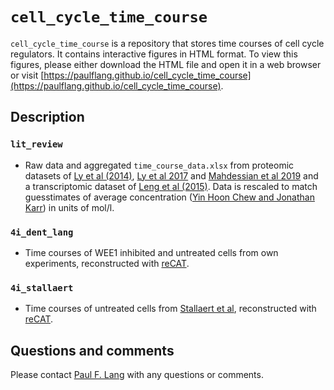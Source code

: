 # `cell_cycle_time_course`

`cell_cycle_time_course` is a repository that stores time courses of cell cycle regulators. It contains interactive figures in HTML format. To view this figures, please either download the HTML file and open it in a web browser or visit [https://paulflang.github.io/cell_cycle_time_course](https://paulflang.github.io/cell_cycle_time_course).

## Description

### `lit_review`
* Raw data and aggregated `time_course_data.xlsx` from proteomic datasets of [Ly et al (2014)](https://doi.org/10.7554/eLife.01630), [Ly et al 2017](https://www.ncbi.nlm.nih.gov/pmc/articles/PMC5650473/) and [Mahdessian et al 2019](https://www.biorxiv.org/content/10.1101/543231v1) and a transcriptomic dataset of [Leng et al (2015)](https://www.nature.com/articles/nmeth.3549). Data is rescaled to match guesstimates of average concentration ([Yin Hoon Chew and Jonathan Karr](https://github.com/KarrLab/h1_hesc/blob/master/h1_hesc/kb_gen/core.xlsx)) in units of mol/l.

### `4i_dent_lang`
* Time courses of WEE1 inhibited and untreated cells from own experiments, reconstructed with [reCAT](https://github.com/tinglab/reCAT).

### `4i_stallaert`
* Time courses of untreated cells from [Stallaert et al](https://www.biorxiv.org/content/10.1101/2021.02.11.430845v1), reconstructed with [reCAT](https://github.com/tinglab/reCAT).

## Questions and comments
Please contact [Paul F. Lang](mailto:paul.lang@wolfson.ox.ac.uk) with any questions or comments.

